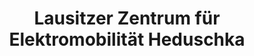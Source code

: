 ---
title: "Lausitzer Zentrum für Elektromobilität Heduschka"
url: /senftenberg/lausitzer-zentrum-fuer-elektromobilitaet-heduschka/
shop: Fahrrad
---